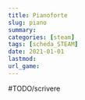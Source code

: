 ```yaml
---
title: Pianoforte
slug: piano
summary: 
categories: [steam]
tags: [scheda_STEAM]
date: 2021-01-01
lastmod: 
url_game: 
---
```

#TODO/scrivere 



